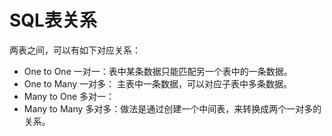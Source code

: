 # SQL表关系

两表之间，可以有如下对应关系：
- One to One 一对一：表中某条数据只能匹配另一个表中的一条数据。
- One to Many 一对多： 主表中一条数据，可以对应子表中多条数据。
- Many to One 多对一：
- Many to Many 多对多：做法是通过创建一个中间表，来转换成两个一对多的关系。


